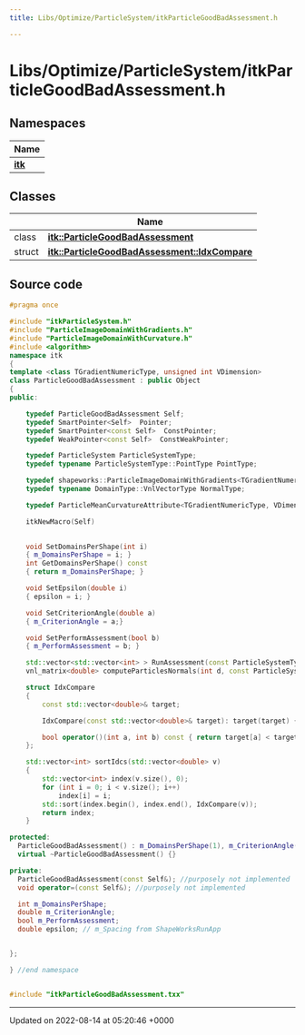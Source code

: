 ```yaml
---
title: Libs/Optimize/ParticleSystem/itkParticleGoodBadAssessment.h

---
```


# Libs/Optimize/ParticleSystem/itkParticleGoodBadAssessment.h



## Namespaces

| Name           |
| -------------- |
| **[itk](../Namespaces/namespaceitk.md)**  |

## Classes

|                | Name           |
| -------------- | -------------- |
| class | **[itk::ParticleGoodBadAssessment](../Classes/classitk_1_1ParticleGoodBadAssessment.md)**  |
| struct | **[itk::ParticleGoodBadAssessment::IdxCompare](../Classes/structitk_1_1ParticleGoodBadAssessment_1_1IdxCompare.md)**  |




## Source code

```cpp
#pragma once

#include "itkParticleSystem.h"
#include "ParticleImageDomainWithGradients.h"
#include "ParticleImageDomainWithCurvature.h"
#include <algorithm>
namespace itk
{
template <class TGradientNumericType, unsigned int VDimension>
class ParticleGoodBadAssessment : public Object
{
public:

    typedef ParticleGoodBadAssessment Self;
    typedef SmartPointer<Self>  Pointer;
    typedef SmartPointer<const Self>  ConstPointer;
    typedef WeakPointer<const Self>  ConstWeakPointer;

    typedef ParticleSystem ParticleSystemType;
    typedef typename ParticleSystemType::PointType PointType;

    typedef shapeworks::ParticleImageDomainWithGradients<TGradientNumericType> DomainType;
    typedef typename DomainType::VnlVectorType NormalType;

    typedef ParticleMeanCurvatureAttribute<TGradientNumericType, VDimension> MeanCurvatureCacheType;

    itkNewMacro(Self)

    
    void SetDomainsPerShape(int i)
    { m_DomainsPerShape = i; }
    int GetDomainsPerShape() const
    { return m_DomainsPerShape; }

    void SetEpsilon(double i)
    { epsilon = i; }

    void SetCriterionAngle(double a)
    { m_CriterionAngle = a;}

    void SetPerformAssessment(bool b)
    { m_PerformAssessment = b; }

    std::vector<std::vector<int> > RunAssessment(const ParticleSystemType * m_ParticleSystem, MeanCurvatureCacheType * m_MeanCurvatureCache);
    vnl_matrix<double> computeParticlesNormals(int d, const ParticleSystemType * m_ParticleSystem);

    struct IdxCompare
    {
        const std::vector<double>& target;

        IdxCompare(const std::vector<double>& target): target(target) {}

        bool operator()(int a, int b) const { return target[a] < target[b]; }
    };

    std::vector<int> sortIdcs(std::vector<double> v)
    {
        std::vector<int> index(v.size(), 0);
        for (int i = 0; i < v.size(); i++)
            index[i] = i;
        std::sort(index.begin(), index.end(), IdxCompare(v));
        return index;
    }

protected:
  ParticleGoodBadAssessment() : m_DomainsPerShape(1), m_CriterionAngle(90.0), m_PerformAssessment(true) {  }
  virtual ~ParticleGoodBadAssessment() {}

private:
  ParticleGoodBadAssessment(const Self&); //purposely not implemented
  void operator=(const Self&); //purposely not implemented

  int m_DomainsPerShape;
  double m_CriterionAngle;
  bool m_PerformAssessment;
  double epsilon; // m_Spacing from ShapeWorksRunApp


};

} //end namespace


#include "itkParticleGoodBadAssessment.txx"
```


-------------------------------

Updated on 2022-08-14 at 05:20:46 +0000
